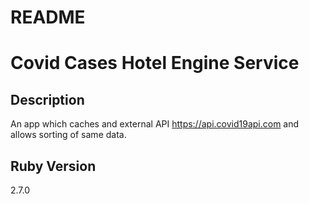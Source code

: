 # README

# Covid Cases Hotel Engine Service

## Description
An app which caches and external API https://api.covid19api.com and allows sorting of same data.

## Ruby Version
2.7.0
